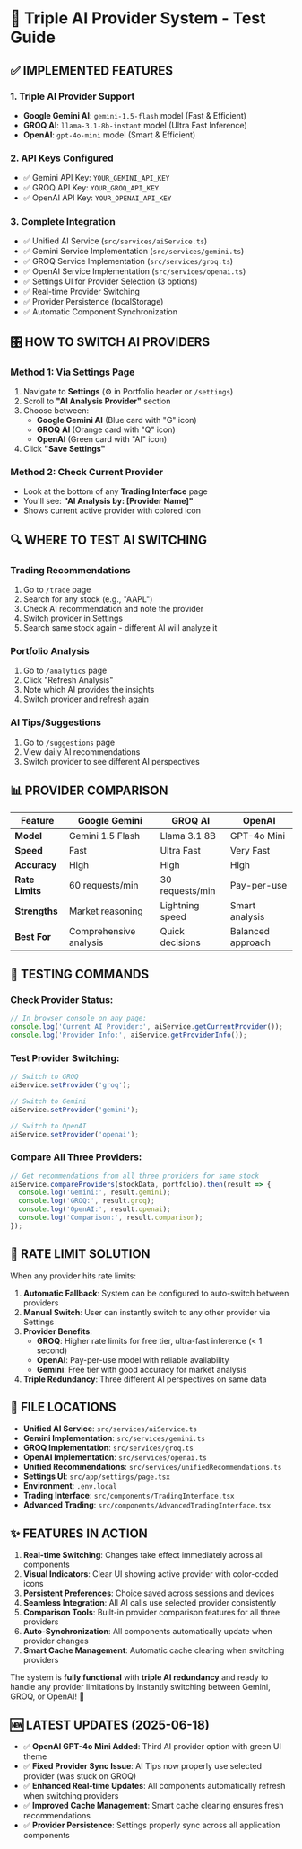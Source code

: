 # 🤖 Triple AI Provider System - Test Guide

## ✅ IMPLEMENTED FEATURES

### 1. **Triple AI Provider Support**
- **Google Gemini AI**: `gemini-1.5-flash` model (Fast & Efficient)
- **GROQ AI**: `llama-3.1-8b-instant` model (Ultra Fast Inference)
- **OpenAI**: `gpt-4o-mini` model (Smart & Efficient)

### 2. **API Keys Configured**
- ✅ Gemini API Key: `YOUR_GEMINI_API_KEY`
- ✅ GROQ API Key: `YOUR_GROQ_API_KEY`
- ✅ OpenAI API Key: `YOUR_OPENAI_API_KEY`

### 3. **Complete Integration**
- ✅ Unified AI Service (`src/services/aiService.ts`)
- ✅ Gemini Service Implementation (`src/services/gemini.ts`)
- ✅ GROQ Service Implementation (`src/services/groq.ts`)
- ✅ OpenAI Service Implementation (`src/services/openai.ts`)
- ✅ Settings UI for Provider Selection (3 options)
- ✅ Real-time Provider Switching
- ✅ Provider Persistence (localStorage)
- ✅ Automatic Component Synchronization

## 🎛️ HOW TO SWITCH AI PROVIDERS

### **Method 1: Via Settings Page**
1. Navigate to **Settings** (⚙️ in Portfolio header or `/settings`)
2. Scroll to **"AI Analysis Provider"** section
3. Choose between:
   - **Google Gemini AI** (Blue card with "G" icon)
   - **GROQ AI** (Orange card with "Q" icon)
   - **OpenAI** (Green card with "AI" icon)
4. Click **"Save Settings"**

### **Method 2: Check Current Provider**
- Look at the bottom of any **Trading Interface** page
- You'll see: **"AI Analysis by: [Provider Name]"**
- Shows current active provider with colored icon

## 🔍 WHERE TO TEST AI SWITCHING

### **Trading Recommendations**
1. Go to `/trade` page
2. Search for any stock (e.g., "AAPL")
3. Check AI recommendation and note the provider
4. Switch provider in Settings
5. Search same stock again - different AI will analyze it

### **Portfolio Analysis**
1. Go to `/analytics` page
2. Click "Refresh Analysis" 
3. Note which AI provides the insights
4. Switch provider and refresh again

### **AI Tips/Suggestions**
1. Go to `/suggestions` page
2. View daily AI recommendations
3. Switch provider to see different AI perspectives

## 📊 PROVIDER COMPARISON

| Feature | Google Gemini | GROQ AI | OpenAI |
|---------|---------------|---------|---------|
| **Model** | Gemini 1.5 Flash | Llama 3.1 8B | GPT-4o Mini |
| **Speed** | Fast | Ultra Fast | Very Fast |
| **Accuracy** | High | High | High |
| **Rate Limits** | 60 requests/min | 30 requests/min | Pay-per-use |
| **Strengths** | Market reasoning | Lightning speed | Smart analysis |
| **Best For** | Comprehensive analysis | Quick decisions | Balanced approach |

## 🧪 TESTING COMMANDS

### **Check Provider Status:**
```javascript
// In browser console on any page:
console.log('Current AI Provider:', aiService.getCurrentProvider());
console.log('Provider Info:', aiService.getProviderInfo());
```

### **Test Provider Switching:**
```javascript
// Switch to GROQ
aiService.setProvider('groq');

// Switch to Gemini  
aiService.setProvider('gemini');

// Switch to OpenAI
aiService.setProvider('openai');
```

### **Compare All Three Providers:**
```javascript
// Get recommendations from all three providers for same stock
aiService.compareProviders(stockData, portfolio).then(result => {
  console.log('Gemini:', result.gemini);
  console.log('GROQ:', result.groq);
  console.log('OpenAI:', result.openai);
  console.log('Comparison:', result.comparison);
});
```

## 🚨 RATE LIMIT SOLUTION

When any provider hits rate limits:
1. **Automatic Fallback**: System can be configured to auto-switch between providers
2. **Manual Switch**: User can instantly switch to any other provider via Settings
3. **Provider Benefits**: 
   - **GROQ**: Higher rate limits for free tier, ultra-fast inference (< 1 second)
   - **OpenAI**: Pay-per-use model with reliable availability
   - **Gemini**: Free tier with good accuracy for market analysis
4. **Triple Redundancy**: Three different AI perspectives on same data

## 📍 FILE LOCATIONS

- **Unified AI Service**: `src/services/aiService.ts`
- **Gemini Implementation**: `src/services/gemini.ts`
- **GROQ Implementation**: `src/services/groq.ts`
- **OpenAI Implementation**: `src/services/openai.ts`
- **Unified Recommendations**: `src/services/unifiedRecommendations.ts`
- **Settings UI**: `src/app/settings/page.tsx`
- **Environment**: `.env.local`
- **Trading Interface**: `src/components/TradingInterface.tsx`
- **Advanced Trading**: `src/components/AdvancedTradingInterface.tsx`

## ✨ FEATURES IN ACTION

1. **Real-time Switching**: Changes take effect immediately across all components
2. **Visual Indicators**: Clear UI showing active provider with color-coded icons
3. **Persistent Preferences**: Choice saved across sessions and devices
4. **Seamless Integration**: All AI calls use selected provider consistently
5. **Comparison Tools**: Built-in provider comparison features for all three providers
6. **Auto-Synchronization**: All components automatically update when provider changes
7. **Smart Cache Management**: Automatic cache clearing when switching providers

The system is **fully functional** with **triple AI redundancy** and ready to handle any provider limitations by instantly switching between Gemini, GROQ, or OpenAI! 🚀

## 🆕 LATEST UPDATES (2025-06-18)

- ✅ **OpenAI GPT-4o Mini Added**: Third AI provider option with green UI theme
- ✅ **Fixed Provider Sync Issue**: AI Tips now properly use selected provider (was stuck on GROQ)
- ✅ **Enhanced Real-time Updates**: All components automatically refresh when switching providers
- ✅ **Improved Cache Management**: Smart cache clearing ensures fresh recommendations
- ✅ **Provider Persistence**: Settings properly sync across all application components
